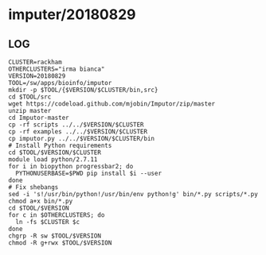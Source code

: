 imputer/20180829
================

LOG
---

    CLUSTER=rackham
    OTHERCLUSTERS="irma bianca"
    VERSION=20180829
    TOOL=/sw/apps/bioinfo/imputor
    mkdir -p $TOOL/{$VERSION/$CLUSTER/bin,src}
    cd $TOOL/src
    wget https://codeload.github.com/mjobin/Imputor/zip/master
    unzip master
    cd Imputor-master
    cp -rf scripts ../../$VERSION/$CLUSTER
    cp -rf examples ../../$VERSION/$CLUSTER
    cp imputor.py ../../$VERSION/$CLUSTER/bin
    # Install Python requirements
    cd $TOOL/$VERSION/$CLUSTER
    module load python/2.7.11
    for i in biopython progressbar2; do
      PYTHONUSERBASE=$PWD pip install $i --user
    done
    # Fix shebangs
    sed -i 's!/usr/bin/python!/usr/bin/env python!g' bin/*.py scripts/*.py
    chmod a+x bin/*.py
    cd $TOOL/$VERSION
    for c in $OTHERCLUSTERS; do
      ln -fs $CLUSTER $c
    done
    chgrp -R sw $TOOL/$VERSION
    chmod -R g+rwx $TOOL/$VERSION


